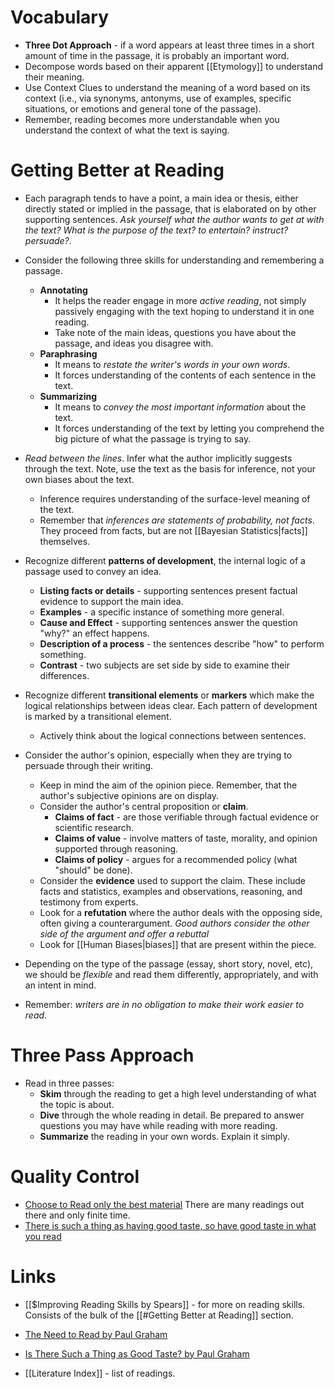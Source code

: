 # Vocabulary
* **Three Dot Approach** - if a word appears at least three times in a short amount of time in the passage, it is probably an important word.
* Decompose words based on their apparent [[Etymology]] to understand their meaning.
* Use Context Clues to understand the meaning of a word based on its context (i.e., via synonyms, antonyms, use of examples, specific situations, or emotions and general tone of the passage). 
* Remember, reading becomes more understandable when you understand the context of what the text is saying.
# Getting Better at Reading
* Each paragraph tends to have a point, a main idea or thesis, either directly stated or implied in the passage, that is elaborated on by other supporting sentences. *Ask yourself what the author wants to get at with the text? What is the purpose of the text? to entertain? instruct? persuade?*.

* Consider the following three skills for understanding and remembering a passage.
	* **Annotating** 
		* It helps the reader engage in more *active reading*, not simply passively engaging with the text hoping to understand it in one reading.
		* Take note of the main ideas, questions you have about the passage, and ideas you disagree with.
	* **Paraphrasing** 
		* It means to *restate the writer's words in your own words*.
		* It forces understanding of the contents of each sentence in the text.
	* **Summarizing**
		* It means to *convey the most important information* about the text. 
		* It forces understanding of the text by letting you comprehend the big picture of what the passage is trying to say.

* *Read between the lines*. Infer what the author implicitly suggests through the text. Note, use the text as the basis for inference, not your own biases about the text.
	* Inference requires understanding of the surface-level meaning of the text.
	* Remember that *inferences are statements of probability, not facts*. They proceed from facts, but are not [[Bayesian Statistics|facts]] themselves.

* Recognize different **patterns of development**, the internal logic of a passage used to convey an idea.
	* **Listing facts or details** - supporting sentences present factual evidence to support the main idea.
	* **Examples** - a specific instance of something more general.
	* **Cause and Effect** - supporting sentences answer the question "why?" an effect happens.
	* **Description of a process** - the sentences describe "how" to perform something.
	* **Contrast** - two subjects are set side by side to examine their differences.
* Recognize different **transitional elements** or **markers** which make the logical relationships between ideas clear. Each pattern of development is marked by a transitional element.
	* Actively think about the logical connections between sentences.

* Consider the author's opinion, especially when they are trying to persuade through their writing.
	* Keep in mind the aim of the opinion piece. Remember, that the author's subjective opinions are on display. 
	* Consider the author's central proposition or **claim**. 
		* **Claims of fact** - are those verifiable through factual evidence or scientific research.
		* **Claims of value** - involve matters of taste, morality, and opinion supported through reasoning.
		* **Claims of policy** - argues for a recommended policy (what "should" be done).
	* Consider the **evidence** used to support the claim. These include facts and statistics, examples and observations, reasoning, and testimony from experts.
	* Look for a **refutation** where the author deals with the opposing side, often giving a counterargument. *Good authors consider the other side of the argument and offer a rebuttal*
	* Look for [[Human Biases|biases]] that are present within the piece.

* Depending on the type of the passage (essay, short story, novel, etc), we should be *flexible* and read them differently, appropriately, and with an intent in mind.
* Remember: *writers are in no obligation to make their work easier to read*. 
# Three Pass Approach
* Read in three passes:
	* **Skim** through the reading to get a high level understanding of what the topic is about.
	* **Dive** through the whole reading in detail. Be prepared to answer questions you may have while reading with more reading.
	* **Summarize**  the  reading in your own words. Explain it simply.
# Quality Control
* [Choose to Read only the best material](http://www.paulgraham.com/read.html) There are many readings out there and only finite time.
* [There is such a thing as having good taste, so have good taste in what you read](http://www.paulgraham.com/goodtaste.html)
# Links
* [[$Improving Reading Skills by Spears]] - for more on reading skills. Consists of the bulk of the [[#Getting Better at Reading]] section.

* [The Need to Read by Paul Graham](http://www.paulgraham.com/read.html)
* [Is There Such a Thing as Good Taste? by Paul Graham](http://www.paulgraham.com/goodtaste.html)

* [[Literature Index]] - list of readings.